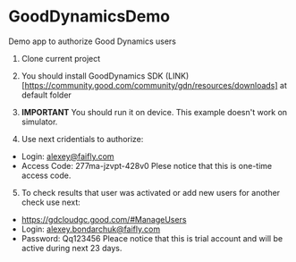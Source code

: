 # GoodDynamicsDemo
Demo app to authorize Good Dynamics users

1. Clone current project

2. You should install GoodDynamics SDK (LINK)[https://community.good.com/community/gdn/resources/downloads] at default folder

3. **IMPORTANT** You should run it on device. This example doesn't work on simulator. 

4. Use next cridentials to authorize:
 - Login: alexey@faifly.com 
 - Access Code: 277ma-jzvpt-428v0 
 Plese notice that this is one-time access code.
 
5. To check results that user was activated or add new users for another check use next:
 - https://gdcloudgc.good.com/#ManageUsers
 - Login: alexey.bondarchuk@faifly.com
 - Password: Qq123456
 Pleace notice that this is trial account and will be active during next 23 days.
 
 
